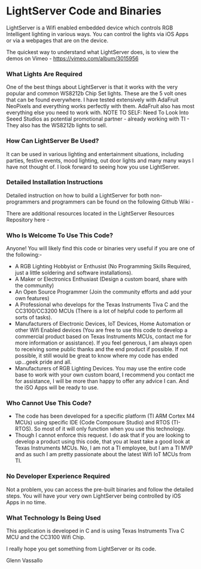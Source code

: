 # LightServer Code and Binaries

LightServer is a Wifi enabled embedded device which controls RGB Intelligent lighting in various ways. 
You can control the lights via iOS Apps or via a webpages that are on the device.

The quickest way to understand what LightServer does, is to view the demos on 
Vimeo - https://vimeo.com/album/3015956 

### What Lights Are Required

One of the best things about LightServer is that it works with the very popular and common 
WS8212b Chip Set lights. These are the 5 volt ones that can be found everywhere. I have 
tested extensively with AdaFruit NeoPixels and everything works perfectly with them. AdaFruit 
also has most everything else you need to work with.  NOTE TO SELF: Need To Look Into Seeed Studios 
as potential promotional partner - already working with TI - They also has the WS8212b lights to sell.

### How Can LightServer Be Used?

It can be used in various lighting and entertainment situations, including parties, festive events,
mood lighting, out door lights and many many ways I have not thought of. I look forward to seeing how 
you use LightServer.

### Detailed Installation Instructions

Detailed instruction on how to build a LightServer for both non-programmers and programmers can 
be found on the following Github Wiki - 

There are additional resources located in the LightServer Resources Repository here - 

### Who Is Welcome To Use This Code?

Anyone! You will likely find this code or binaries very useful if you are one of the following:-

* A RGB Lighting Hobbyist or Enthusist (No Programming Skills Required, just a little soldering 
and software installations).
* A Maker or Electronics Enthusiast (Design a custom board, share with the community)
* An Open Source Programmer (Join the community efforts and add your own features)
* A Professional who develops for the Texas Instruments Tiva C and the CC3100/CC3200 MCUs 
(There is a lot of helpful code to perform all sorts of tasks).
* Manufacturers of Electronic Devices, IoT Devices, Home Automation or other Wifi Enabled devices
 (You are free to use this code to develop a commercial product based on Texas Instruments MCUs, contact 
 me for more information or assistance). If you feel generous, I am always open to receiving some public 
 thanks and the end product if possible. If not possible, it still would be great to know where my code has 
ended up...geek pride and all.
* Manufacturers of RGB Lighting Devices. You may use the entire code base to work with your own custom board, I 
recommend you contact me for assistance, I will be more than happy to offer any advice I can. And the iSO Apps will
be ready to use.

### Who Cannot Use This Code?

* The code has been developed for a specific platform (TI ARM Cortex M4 MCUs) using specific IDE (Code 
Composure Studio) and RTOS (TI-RTOS). So most of it will only function when you use this technology.
* Though I cannot enforce this request. I do ask that if you are looking to develop a product using this 
code, that you at least take a good look at Texas Instruments MCUs. No, I am not a TI employee, but I am 
a TI MVP and as such I am pretty passionate about the latest Wifi IoT MCUs from TI.

### No Developer Experience Required

Not a problem, you can access the pre-built binaries and follow the detailed steps. You will 
have your very own LightServer being controlled by iOS Apps in no time. 

### What Technology Is Being Used

This application is developed in C and is using Texas Instruments Tiva C MCU and the CC3100 Wifi Chip. 

I really hope you get something from LightServer or its code.

Glenn Vassallo







